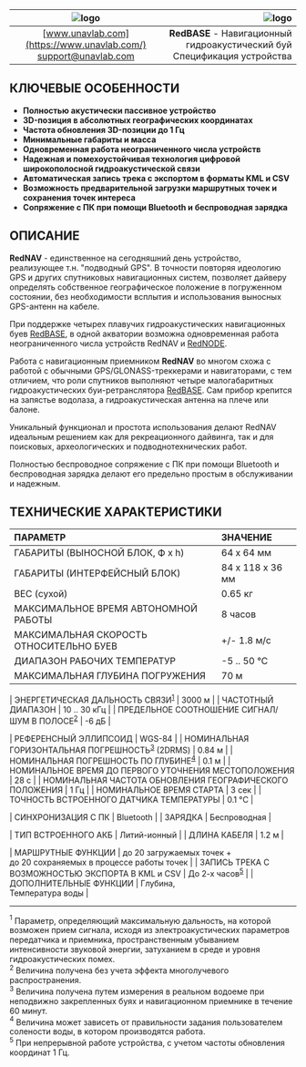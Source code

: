 | ![logo](https://ucnl.github.io/documentation/sm_logo.png) | ![logo](https://ucnl.github.io/documentation/def_rednav_yellow.png) |
| :---: | ---: |
| [www.unavlab.com](https://www.unavlab.com/) <br/> [support@unavlab.com](mailto:support@unavlab.com) | **RedBASE** - Навигационный гидроакустический буй <br/> Спецификация устройства |

## КЛЮЧЕВЫЕ ОСОБЕННОСТИ

* **Полностью акустически пассивное устройство**
* **3D-позиция в абсолютных географических координатах**
* **Частота обновления 3D-позиции до 1 Гц**
* **Минимальные габариты и масса**
* **Одновременная работа неограниченного числа устройств**
* **Надежная и помехоустойчивая технология цифровой широкополосной гидроакустической связи**
* **Автоматическая запись трека с экспортом в форматы KML и CSV**
* **Возможность предварительной загрузки маршрутных точек и сохранения точек интереса**
* **Сопряжение с ПК при помощи Bluetooth и беспроводная зарядка**

## ОПИСАНИЕ

**RedNAV** - единственное на сегодняшний день устройство, реализующее т.н. "подводный GPS". В точности повторяя идеологию GPS и других 
спутниковых навигационных систем, позволяет дайверу определять собственное географическое положение в погруженном состоянии, без 
необходимости всплытия и использования выносных GPS-антенн на кабеле.  

При поддержке четырех плавучих гидроакустических навигационных буев [RedBASE](RedBASE_Specification_ru.md), в одной акватории возможна 
одновременная работа неограниченного числа устройств RedNAV и [RedNODE](RedNODE_Specification_ru.md).  

Работа c навигационным приемником **RedNAV** во многом схожа с работой с обычными GPS/GLONASS-треккерами и навигаторами, с тем отличием, 
что роли спутников выполняют четыре малогабаритных гидроакустических буи-ретранслятора [RedBASE](RedBASE_Specification_ru.md). Сам 
прибор крепится на запястье водолаза, а гидроакустическая антенна на плече или балоне.

Уникальный функционал и простота использования делают RedNAV идеальным решением как для рекреационного дайвинга, так и для поисковых, 
археологических и подводнотехнических работ.  

Полностью беспроводное сопряжение с ПК при помощи Bluetooth и беспроводная зарядка делают его предельно простым в обслуживании и надежным.



<div style="page-break-after: always;"></div>

## ТЕХНИЧЕСКИЕ ХАРАКТЕРИСТИКИ

| ПАРАМЕТР | ЗНАЧЕНИЕ |
| :--- | :--- |
| ГАБАРИТЫ (ВЫНОСНОЙ БЛОК, Ф х h) | 64 x 64 мм |
| ГАБАРИТЫ (ИНТЕРФЕЙСНЫЙ БЛОК) | 84 х 118 х 36 мм |
| ВЕС (сухой) | 0.65 кг |
| МАКСИМАЛЬНОЕ ВРЕМЯ АВТОНОМНОЙ РАБОТЫ | 8 часов |
| МАКСИМАЛЬНАЯ СКОРОСТЬ ОТНОСИТЕЛЬНО БУЕВ | +/- 1.8 м/с  |
| ДИАПАЗОН РАБОЧИХ ТЕМПЕРАТУР | -5 .. 50 °С |
| МАКСИМАЛЬНАЯ ГЛУБИНА ПОГРУЖЕНИЯ | 70 м |

| ЭНЕРГЕТИЧЕСКАЯ ДАЛЬНОСТЬ СВЯЗИ<sup>[1](#footnote1)</sup> | 3000 м |
| ЧАСТОТНЫЙ ДИАПАЗОН | 10 .. 30 кГц |
| ПРЕДЕЛЬНОЕ СООТНОШЕНИЕ СИГНАЛ/ШУМ В ПОЛОСЕ<sup>[2](#footnote2)</sup> | -6 дБ |


| РЕФЕРЕНСНЫЙ ЭЛЛИПСОИД | WGS-84 |
| НОМИНАЛЬНАЯ ГОРИЗОНТАЛЬНАЯ ПОГРЕШНОСТЬ<sup>[3](#footnote3)</sup> (2DRMS) | 0.84 м |
| НОМИНАЛЬНАЯ ПОГРЕШНОСТЬ ПО ГЛУБИНЕ<sup>[4](#footnote4)</sup>  | 0.1 м |
| НОМИНАЛЬНОЕ ВРЕМЯ ДО ПЕРВОГО УТОЧНЕНИЯ МЕСТОПОЛОЖЕНИЯ | 28 c |
| НОМИНАЛЬНАЯ ЧАСТОТА ОБНОВЛЕНИЯ ГЕОГРАФИЧЕСКОГО ПОЛОЖЕНИЯ | 1 Гц |
| НОМИНАЛЬНОЕ ВРЕМЯ СТАРТА | 3 сек |
| ТОЧНОСТЬ ВСТРОЕННОГО ДАТЧИКА ТЕМПЕРАТУРЫ | 0.1 °C |

| СИНХРОНИЗАЦИЯ С ПК | Bluetooth |
| ЗАРЯДКА | Беспроводная |

| ТИП ВСТРОЕННОГО АКБ | Литий-ионный |
| ДЛИНА КАБЕЛЯ | 1.2 м |

| МАРШРУТНЫЕ ФУНКЦИИ | до 20 загружаемых точек + <br/> до 20 сохраняемых в процессе работы точек |
| ЗАПИСЬ ТРЕКА С ВОЗМОЖНОСТЬЮ ЭКСПОРТА В KML и CSV | До 2-х часов<sup>[5](#footnote5)</sup> |
| ДОПОЛНИТЕЛЬНЫЕ ФУНКЦИИ | Глубина, <br/> Температура воды |


________________
<a name="footnote1"><sup>1</sup></a> Параметр, определяющий максимальную дальность, на которой возможен прием сигнала, исходя из 
электроакустических параметров передатчика и приемника, пространственным убыванием интенсивности звуковой энергии, затуханием в среде 
и уровня гидроакустических помех.  
<a name="footnote2"><sup>2</sup></a> Величина получена без учета эффекта многолучевого распространения.  
<a name="footnote3"><sup>3</sup></a> Величина получена путем измерения в реальном водоеме при неподвижно закрепленных буях и навигационном
приемнике в течение 60 минут.  
<a name="footnote4"><sup>4</sup></a> Величина может зависеть от правильности задания пользователем солености воды, в котором производятся
работа.  
<a name="footnote5"><sup>5</sup></a> При непрерывной работе устройства, с учетом частоты обновления координат 1 Гц.  
